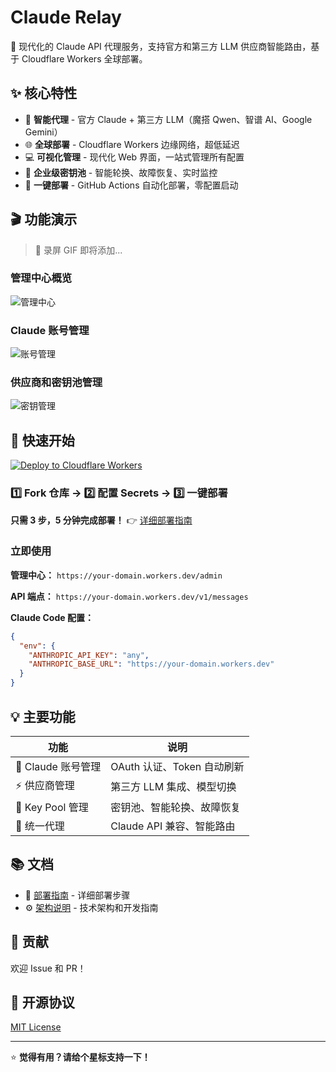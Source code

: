 # Claude Relay

🚀 现代化的 Claude API 代理服务，支持官方和第三方 LLM 供应商智能路由，基于 Cloudflare Workers 全球部署。

## ✨ 核心特性

- 🔐 **智能代理** - 官方 Claude + 第三方 LLM（魔搭 Qwen、智谱 AI、Google Gemini）
- 🌐 **全球部署** - Cloudflare Workers 边缘网络，超低延迟
- 💻 **可视化管理** - 现代化 Web 界面，一站式管理所有配置
- 🔑 **企业级密钥池** - 智能轮换、故障恢复、实时监控
- 🚀 **一键部署** - GitHub Actions 自动化部署，零配置启动

## 🎬 功能演示

> 📸 录屏 GIF 即将添加...

### 管理中心概览
![管理中心](./docs/images/admin-overview.gif)

### Claude 账号管理
![账号管理](./docs/images/claude-accounts.gif)

### 供应商和密钥池管理
![密钥管理](./docs/images/key-pool-management.gif)

## 🚀 快速开始

[![Deploy to Cloudflare Workers](https://deploy.workers.cloudflare.com/button)](https://deploy.workers.cloudflare.com/?url=https://github.com/your-username/claude-relay-monorepo)

### 1️⃣ Fork 仓库 → 2️⃣ 配置 Secrets → 3️⃣ 一键部署

**只需 3 步，5 分钟完成部署！** 👉 [详细部署指南](./docs/deployment.md)

### 立即使用

**管理中心：** `https://your-domain.workers.dev/admin`

**API 端点：** `https://your-domain.workers.dev/v1/messages`

**Claude Code 配置：**
```json
{
  "env": {
    "ANTHROPIC_API_KEY": "any",
    "ANTHROPIC_BASE_URL": "https://your-domain.workers.dev"
  }
}
```

## 💡 主要功能

| 功能 | 说明 |
|------|------|
| 🤖 Claude 账号管理 | OAuth 认证、Token 自动刷新 |
| ⚡ 供应商管理 | 第三方 LLM 集成、模型切换 |
| 🔐 Key Pool 管理 | 密钥池、智能轮换、故障恢复 |
| 🎯 统一代理 | Claude API 兼容、智能路由 |

## 📚 文档

- 📖 [部署指南](./docs/deployment.md) - 详细部署步骤
- ⚙️ [架构说明](./CLAUDE.md) - 技术架构和开发指南

## 🤝 贡献

欢迎 Issue 和 PR！

## 📄 开源协议

[MIT License](./LICENSE)

---

⭐ **觉得有用？请给个星标支持一下！**